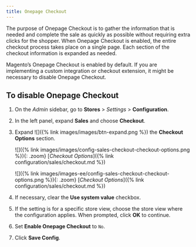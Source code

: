 ```yaml
---
title: Onepage Checkout
---
```


The purpose of Onepage Checkout is to gather the information that is needed and complete the sale as quickly as possible without requiring extra clicks for the shopper. When Onepage Checkout is enabled, the entire checkout process takes place on a single page. Each section of the checkout information is expanded as needed.

Magento’s Onepage Checkout is enabled by default. If you are implementing a custom integration or checkout extension, it might be necessary to disable Onepage Checkout.

## To disable Onepage Checkout

1. On the _Admin_ sidebar, go to **Stores** > _Settings_ > **Configuration**.

1. In the left panel, expand **Sales** and choose **Checkout**.

1. Expand ![]({% link images/images/btn-expand.png %}) the **Checkout Options** section.

    <!--{% if "Default.CE Only" contains site.edition %}-->
    ![]({% link images/images/config-sales-checkout-checkout-options.png %}){: .zoom}
    [_Checkout Options_]({% link configuration/sales/checkout.md %})
    <!--{% endif %}-->
    <!--{% if "Default.EE-B2B" contains site.edition %}-->
    ![]({% link images/images-ee/config-sales-checkout-checkout-options.png %}){: .zoom}
    [_Checkout Options_]({% link configuration/sales/checkout.md %})
    <!--{% endif %}-->

1. If necessary, clear the **Use system value** checkbox.

1. If the setting is for a specific store view, choose the store view where the configuration applies. When prompted, click **OK** to continue.

1. Set **Enable Onepage Checkout** to `No`.

1. Click **Save Config**.
